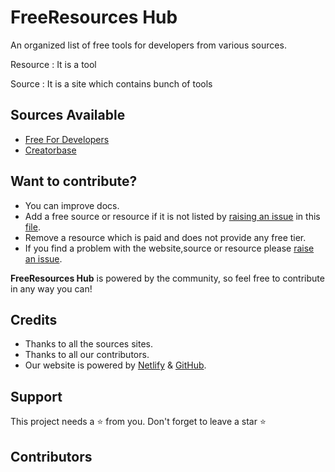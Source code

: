 # FreeResources Hub

An organized list of free tools for developers from various sources.

Resource
: It is a tool

Source
: It is a site which contains bunch of tools


## Sources Available
- [Free For Developers](https://free-for.dev/#/)
- [Creatorbase](https://creatorbase.xyz/)


## Want to contribute?

- You can improve docs.
- Add a free source or resource if it is not listed by [raising an issue](https://github.com/sarvesh4396/freeresourceshub/issues/new) in  this [file](/src/assets/data/0.json).
- Remove a resource which is paid and does not provide any free tier.
- If you find a problem with the website,source or resource please [raise an issue](https://github.com/sarvesh4396/freeresourceshub/issues/new).

**FreeResources Hub** is powered by the community, so feel free to contribute in any way you can!

## Credits

- Thanks to all the sources sites.
- Thanks to all our contributors.
- Our website is powered by [Netlify](https://www.netlify.com/) & [GitHub](https://github.com/).


## Support

This project needs a ⭐️ from you. Don't forget to leave a star ⭐️

## Contributors

<!-- readme: contributors -start -->
<table>
</table>
<!-- readme: contributors -end -->
